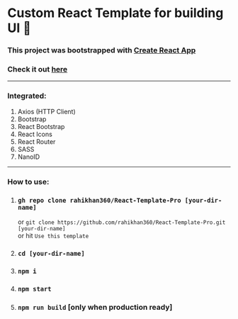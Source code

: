 # Custom React Template for building UI 💩

### This project was bootstrapped with [Create React App](https://create-react-app.dev/)

### Check it out [here](https://react-template-pro.netlify.app/)

---

### Integrated:

1. Axios (HTTP Client)
2. Bootstrap
3. React Bootstrap
4. React Icons
5. React Router
6. SASS
7. NanoID

---

### How to use:

1. ### `gh repo clone rahikhan360/React-Template-Pro [your-dir-name]`

    or `git clone https://github.com/rahikhan360/React-Template-Pro.git [your-dir-name]`  
    or hit `Use this template`

2. ### `cd [your-dir-name]`

3. ### `npm i`

4. ### `npm start`

5. ### `npm run build` [only when production ready]
